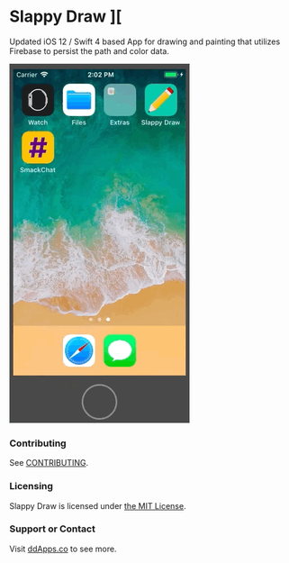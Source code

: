 # Slappy Draw ][
Updated iOS 12 / Swift 4 based App for drawing and painting that utilizes Firebase to persist the path and color data.

![](art/screenshot/slappydraw-01.gif?raw=true)

### Contributing
See [CONTRIBUTING](CONTRIBUTING.md).

### Licensing
Slappy Draw is licensed under [the MIT License](LICENSE).

### Support or Contact
Visit [ddApps.co](http://ddapps.co) to see more.
